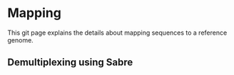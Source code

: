 # Mapping
This git page explains the details about mapping sequences to a reference genome. 

## Demultiplexing using Sabre

